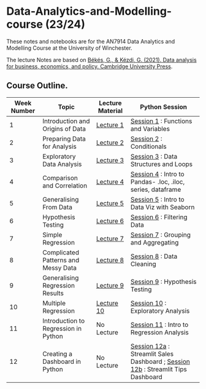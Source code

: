 # Data-Analytics-and-Modelling-course (23/24)
These notes and notebooks are for the AN7914 Data Analytics and Modelling Course at the University of Winchester.

The lecture Notes are based on [Békés, G., & Kézdi, G. (2021). Data analysis for business, economics, and policy. Cambridge University Press](https://gabors-data-analysis.com/).

## Course Outline.

| Week Number | Topic                                  | Lecture Material       | Python Session |
|-------------|----------------------------------------|------------------------|----------------|
| 1      | Introduction and Origins of Data       | [Lecture 1](AN7914_L01.pdf) |[Session 1](Python%20Sessions/AN7914_Week_01_Python.pdf) : Functions and Variables  
| 2      | Preparing Data for Analysis            | [Lecture 2](AN7914_L02.pdf) |[Session 2](Python%20Sessions/AN7914_Week_02_Python.pdf) :    Conditionals  | 
| 3      | Exploratory Data Analysis              | [Lecture 3](AN7914_L03.pdf) |[Session 3](Python%20Sessions/AN7914_Week_03_Python.pdf) : Data Structures and Loops    |
| 4      | Comparison and Correlation             | [Lecture 4](AN7914_L04.pdf) |[Session 4](Python%20Sessions/AN7914_Week_05_Python.pdf) : Intro to Pandas- .loc, .iloc, series, dataframe   |
| 5      | Generalising From Data                 | [Lecture 5](AN7914_L05.pdf) |[Session 5](Python%20Sessions/AN7914_Week_06_Python.pdf) : Intro to Data Viz with Seaborn  |
| 6      | Hypothesis Testing                     | [Lecture 6](AN7914_L06.pdf) |[Session 6](Python%20Sessions/AN7914_Week_07_Python.pdf) : Filtering Data     |
| 7      | Simple Regression                      | [Lecture 7](AN7914_L07.pdf) |[Session 7](Python%20Sessions/AN7914_Week_08_Python.pdf) : Grouping and Aggregating     |
| 8      | Complicated Patterns and Messy Data    | [Lecture 8](AN7914_L08.pdf) |[Session 8](Python%20Sessions/AN7914_Week_09_Python.pdf) : Data Cleaning     |
| 9      | Generalising Regression Results        | [Lecture 9](AN7914_L08.pdf) |[Session 9](Python%20Sessions/AN7914_Week_10_Python.pdf) : Hypothesis Testing     |
| 10     | Multiple Regression                    | [Lecture 10](AN7914_L10.pdf)|[Session 10](Python%20Sessions/AN7914_Week_11_Python.pdf) : Exploratory Analysis     |
| 11     |  Introduction to Regression in Python  |  No Lecture                 |[Session 11](Python%20Sessions/AN7914_Week_12_Python.pdf)  : Intro to Regression Analysis    |
| 12     | Creating a Dashboard in Python         |  No Lecture                 |[Session 12a](Python%20Sessions/AN7914_Week_13_Python_sales_app_final.py) : Streamlit Sales Dashboard ; [Session 12b](Python%20Sessions/AN7914_Week_13_Python_tipsdash.py) : Streamlit Tips Dashboard   |
